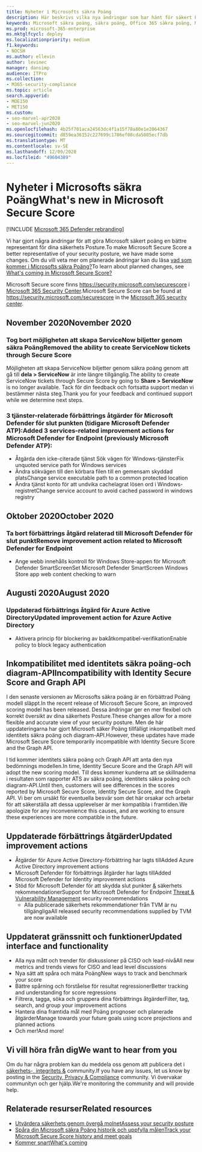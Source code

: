 ```yaml
---
title: Nyheter i Microsofts säkra Poäng
description: Här beskrivs vilka nya ändringar som har hänt för säkert Poäng i Microsoft 365 säkerhets Center.
keywords: Microsoft säkra poäng, säkra poäng, Office 365 säkra poäng, Microsoft-säkerhet, Microsoft 365 säkerhets Center
ms.prod: microsoft-365-enterprise
ms.mktglfcycl: deploy
ms.localizationpriority: medium
f1.keywords:
- NOCSH
ms.author: ellevin
author: levinec
manager: dansimp
audience: ITPro
ms.collection:
- M365-security-compliance
ms.topic: article
search.appverid:
- MOE150
- MET150
ms.custom:
- seo-marvel-apr2020
- seo-marvel-jun2020
ms.openlocfilehash: 4b25f701aca24563dc4f1a15f78a80e1e2064367
ms.sourcegitcommit: d859ea36152c227699c1786ef08cda5805ecf7db
ms.translationtype: MT
ms.contentlocale: sv-SE
ms.lasthandoff: 12/09/2020
ms.locfileid: "49604389"
---
```

# <a name="whats-new-in-microsoft-secure-score"></a><span data-ttu-id="19c86-104">Nyheter i Microsofts säkra Poäng</span><span class="sxs-lookup"><span data-stu-id="19c86-104">What's new in Microsoft Secure Score</span></span>

[!INCLUDE [Microsoft 365 Defender rebranding](../includes/microsoft-defender.md)]

<span data-ttu-id="19c86-105">Vi har gjort några ändringar för att göra Microsoft säkert poäng en bättre representant för dina säkerhets Posture.</span><span class="sxs-lookup"><span data-stu-id="19c86-105">To make Microsoft Secure Score a better representative of your security posture, we have made some changes.</span></span> <span data-ttu-id="19c86-106">Om du vill veta mer om planerade ändringar kan du läsa [vad som kommer i Microsofts säkra Poäng?](microsoft-secure-score-whats-coming.md)</span><span class="sxs-lookup"><span data-stu-id="19c86-106">To learn about planned changes, see [What's coming in Microsoft Secure Score?](microsoft-secure-score-whats-coming.md)</span></span>

<span data-ttu-id="19c86-107">Microsoft Secure score finns https://security.microsoft.com/securescore i [Microsoft 365 Security Center](overview-security-center.md).</span><span class="sxs-lookup"><span data-stu-id="19c86-107">Microsoft Secure Score can be found at https://security.microsoft.com/securescore in the [Microsoft 365 security center](overview-security-center.md).</span></span>

## <a name="november-2020"></a><span data-ttu-id="19c86-108">November 2020</span><span class="sxs-lookup"><span data-stu-id="19c86-108">November 2020</span></span>

### <a name="removed-the-ability-to-create-servicenow-tickets-through-secure-score"></a><span data-ttu-id="19c86-109">Tog bort möjligheten att skapa ServiceNow biljetter genom säkra Poäng</span><span class="sxs-lookup"><span data-stu-id="19c86-109">Removed the ability to create ServiceNow tickets through Secure Score</span></span> 

<span data-ttu-id="19c86-110">Möjligheten att skapa ServiceNow biljetter genom säkra poäng genom att gå till **dela > ServiceNow** är inte längre tillgänglig.</span><span class="sxs-lookup"><span data-stu-id="19c86-110">The ability to create ServiceNow tickets through Secure Score by going to **Share > ServiceNow** is no longer available.</span></span> <span data-ttu-id="19c86-111">Tack för din feedback och fortsatta support medan vi bestämmer nästa steg.</span><span class="sxs-lookup"><span data-stu-id="19c86-111">Thank you for your feedback and continued support while we determine next steps.</span></span>

### <a name="added-3-services-related-improvement-actions-for-microsoft-defender-for-endpoint-previously-microsoft-defender-atp"></a><span data-ttu-id="19c86-112">3 tjänster-relaterade förbättrings åtgärder för Microsoft Defender för slut punkten (tidigare Microsoft Defender ATP):</span><span class="sxs-lookup"><span data-stu-id="19c86-112">Added 3 services-related improvement actions for Microsoft Defender for Endpoint (previously Microsoft Defender ATP):</span></span>

- <span data-ttu-id="19c86-113">Åtgärda den icke-citerade tjänst Sök vägen för Windows-tjänster</span><span class="sxs-lookup"><span data-stu-id="19c86-113">Fix unquoted service path for Windows services</span></span>
- <span data-ttu-id="19c86-114">Ändra sökvägen till den körbara filen till en gemensam skyddad plats</span><span class="sxs-lookup"><span data-stu-id="19c86-114">Change service executable path to a common protected location</span></span>
- <span data-ttu-id="19c86-115">Ändra tjänst konto för att undvika cachelagrat lösen ord i Windows-registret</span><span class="sxs-lookup"><span data-stu-id="19c86-115">Change service account to avoid cached password in windows registry</span></span>

## <a name="october-2020"></a><span data-ttu-id="19c86-116">Oktober 2020</span><span class="sxs-lookup"><span data-stu-id="19c86-116">October 2020</span></span>

### <a name="remove-improvement-action-related-to-microsoft-defender-for-endpoint"></a><span data-ttu-id="19c86-117">Ta bort förbättrings åtgärd relaterad till Microsoft Defender för slut punkt</span><span class="sxs-lookup"><span data-stu-id="19c86-117">Remove improvement action related to Microsoft Defender for Endpoint</span></span>

- <span data-ttu-id="19c86-118">Ange webb innehålls kontroll för Windows Store-appen för Microsoft Defender SmartScreen</span><span class="sxs-lookup"><span data-stu-id="19c86-118">Set Microsoft Defender SmartScreen Windows Store app web content checking to warn</span></span>

## <a name="august-2020"></a><span data-ttu-id="19c86-119">Augusti 2020</span><span class="sxs-lookup"><span data-stu-id="19c86-119">August 2020</span></span>

### <a name="updated-improvement-action-for-azure-active-directory"></a><span data-ttu-id="19c86-120">Uppdaterad förbättrings åtgärd för Azure Active Directory</span><span class="sxs-lookup"><span data-stu-id="19c86-120">Updated improvement action for Azure Active Directory</span></span>

- <span data-ttu-id="19c86-121">Aktivera princip för blockering av bakåtkompatibel-verifikation</span><span class="sxs-lookup"><span data-stu-id="19c86-121">Enable policy to block legacy authentication</span></span>

## <a name="incompatibility-with-identity-secure-score-and-graph-api"></a><span data-ttu-id="19c86-122">Inkompatibilitet med identitets säkra poäng-och diagram-API</span><span class="sxs-lookup"><span data-stu-id="19c86-122">Incompatibility with Identity Secure Score and Graph API</span></span>

<span data-ttu-id="19c86-123">I den senaste versionen av Microsofts säkra poäng är en förbättrad Poäng modell släppt.</span><span class="sxs-lookup"><span data-stu-id="19c86-123">In the recent release of Microsoft Secure Score, an improved scoring model has been released.</span></span> <span data-ttu-id="19c86-124">Dessa ändringar ger en mer flexibel och korrekt översikt av dina säkerhets Posture.</span><span class="sxs-lookup"><span data-stu-id="19c86-124">These changes allow for a more flexible and accurate view of your security posture.</span></span> <span data-ttu-id="19c86-125">Men de här uppdateringarna har gjort Microsoft säker Poäng tillfälligt inkompatibelt med identitets säkra poäng och diagram-API.</span><span class="sxs-lookup"><span data-stu-id="19c86-125">However, these updates have made Microsoft Secure Score temporarily incompatible with Identity Secure Score and the Graph API.</span></span>

<span data-ttu-id="19c86-126">I tid kommer identitets säkra poäng och Graph API att anta den nya bedömnings modellen.</span><span class="sxs-lookup"><span data-stu-id="19c86-126">In time, Identity Secure Score and the Graph API will adopt the new scoring model.</span></span> <span data-ttu-id="19c86-127">Till dess kommer kunderna att se skillnaderna i resultaten som rapporter ATS av säkra poäng, identitets säkra poäng och diagram-API.</span><span class="sxs-lookup"><span data-stu-id="19c86-127">Until then, customers will see differences in the scores reported by Microsoft Secure Score, Identity Secure Score, and the Graph API.</span></span> <span data-ttu-id="19c86-128">Vi ber om ursäkt för eventuella besvär som det här orsakar och arbetar för att säkerställa att dessa upplevelser är mer kompatibla i framtiden.</span><span class="sxs-lookup"><span data-stu-id="19c86-128">We apologize for any inconvenience this causes, and are working to ensure these experiences are more compatible in the future.</span></span>

## <a name="updated-improvement-actions"></a><span data-ttu-id="19c86-129">Uppdaterade förbättrings åtgärder</span><span class="sxs-lookup"><span data-stu-id="19c86-129">Updated improvement actions</span></span>

- <span data-ttu-id="19c86-130">Åtgärder för Azure Active Directory-förbättring har lagts till</span><span class="sxs-lookup"><span data-stu-id="19c86-130">Added Azure Active Directory improvement actions</span></span>
- <span data-ttu-id="19c86-131">Microsoft Defender för förbättrings åtgärder har lagts till</span><span class="sxs-lookup"><span data-stu-id="19c86-131">Added Microsoft Defender for Identity improvement actions</span></span>
- <span data-ttu-id="19c86-132">Stöd för Microsoft Defender för att skydda slut punkter [&](https://docs.microsoft.com/windows/security/threat-protection/microsoft-defender-atp/next-gen-threat-and-vuln-mgt) säkerhets rekommendationer</span><span class="sxs-lookup"><span data-stu-id="19c86-132">Support for Microsoft Defender for Endpoint [Threat & Vulnerability Management](https://docs.microsoft.com/windows/security/threat-protection/microsoft-defender-atp/next-gen-threat-and-vuln-mgt) security recommendations</span></span>
    - <span data-ttu-id="19c86-133">Alla publicerade säkerhets rekommendationer från TVM är nu tillgängliga</span><span class="sxs-lookup"><span data-stu-id="19c86-133">All released security recommendations supplied by TVM are now available</span></span>

## <a name="updated-interface-and-functionality"></a><span data-ttu-id="19c86-134">Uppdaterat gränssnitt och funktioner</span><span class="sxs-lookup"><span data-stu-id="19c86-134">Updated interface and functionality</span></span>

* <span data-ttu-id="19c86-135">Alla nya mått och trender för diskussioner på CISO och lead-nivå</span><span class="sxs-lookup"><span data-stu-id="19c86-135">All new metrics and trends views for CISO and lead level discussions</span></span>
* <span data-ttu-id="19c86-136">Nya sätt att spåra och mäta Poäng</span><span class="sxs-lookup"><span data-stu-id="19c86-136">New ways to track and benchmark your score</span></span>
* <span data-ttu-id="19c86-137">Bättre spårning och förståelse för resultat regressioner</span><span class="sxs-lookup"><span data-stu-id="19c86-137">Better tracking and understanding for score regressions</span></span>
* <span data-ttu-id="19c86-138">Filtrera, tagga, söka och gruppera dina förbättrings åtgärder</span><span class="sxs-lookup"><span data-stu-id="19c86-138">Filter, tag, search, and group your improvement actions</span></span>
* <span data-ttu-id="19c86-139">Hantera dina framtida mål med Poäng prognoser och planerade åtgärder</span><span class="sxs-lookup"><span data-stu-id="19c86-139">Manage towards your future goals using score projections and planned actions</span></span>
* <span data-ttu-id="19c86-140">Och mer!</span><span class="sxs-lookup"><span data-stu-id="19c86-140">And more!</span></span>

## <a name="we-want-to-hear-from-you"></a><span data-ttu-id="19c86-141">Vi vill höra från dig</span><span class="sxs-lookup"><span data-stu-id="19c86-141">We want to hear from you</span></span>

<span data-ttu-id="19c86-142">Om du har några problem kan du meddela oss genom att publicera det i [säkerhets-, integritets &](https://techcommunity.microsoft.com/t5/Security-Privacy-Compliance/bd-p/security_privacy) community.</span><span class="sxs-lookup"><span data-stu-id="19c86-142">If you have any issues, let us know by posting in the [Security, Privacy & Compliance](https://techcommunity.microsoft.com/t5/Security-Privacy-Compliance/bd-p/security_privacy) community.</span></span> <span data-ttu-id="19c86-143">Vi övervakar communityn och ger hjälp.</span><span class="sxs-lookup"><span data-stu-id="19c86-143">We're monitoring the community and will provide help.</span></span>

## <a name="related-resources"></a><span data-ttu-id="19c86-144">Relaterade resurser</span><span class="sxs-lookup"><span data-stu-id="19c86-144">Related resources</span></span>

- [<span data-ttu-id="19c86-145">Utvärdera säkerhets genom övergå molnet</span><span class="sxs-lookup"><span data-stu-id="19c86-145">Assess your security posture</span></span>](microsoft-secure-score-improvement-actions.md)
- [<span data-ttu-id="19c86-146">Spåra din Microsoft säkra Poäng historik och uppfylla målen</span><span class="sxs-lookup"><span data-stu-id="19c86-146">Track your Microsoft Secure Score history and meet goals</span></span>](microsoft-secure-score-history-metrics-trends.md)
- [<span data-ttu-id="19c86-147">Kommer snart</span><span class="sxs-lookup"><span data-stu-id="19c86-147">What's coming</span></span>](microsoft-secure-score-whats-coming.md)
